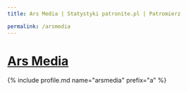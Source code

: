 ```yaml
---
title: Ars Media | Statystyki patronite.pl | Patromierz

permalink: /arsmedia
---
```


# [Ars Media](https://patronite.pl/arsmedia)

{% include profile.md name="arsmedia" prefix="a" %}
